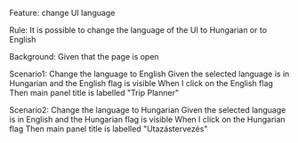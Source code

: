 Feature: change UI language

Rule: It is possible to change the language of the UI to Hungarian or to English

Background:
Given that the page is open

Scenario1:  Change the language to English
Given the selected language is in Hungarian
and the English flag is visible
When I click on the English flag
Then main panel title is labelled "Trip Planner"

Scenario2:  Change the language to Hungarian
Given the selected language is in English
and the Hungarian flag is visible
When I click on the Hungarian flag
Then main panel title is labelled "Utazástervezés"